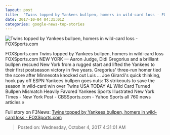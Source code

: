 ```yaml
---
layout: post
title:  "Twins topped by Yankees bullpen, homers in wild-card loss - FOXSports.com"
date: 2017-10-04 04:31:01Z
categories: google-news-top-stories
---
```


![Twins topped by Yankees bullpen, homers in wild-card loss - FOXSports.com](https://b.fssta.com/uploads/2017/10/pi-fsn-twins-yankees-wild-card-game-100317.vresize.1200.630.high.0.jpg)

FOXSports.com Twins topped by Yankees bullpen, homers in wild-card loss FOXSports.com NEW YORK — Aaron Judge, Didi Gregorius and a brilliant bullpen rescued New York from a rugged start and lifted the Yankees to their first postseason victory in five years. Gregorius' three-run homer tied the score after Minnesota knocked out Luis ... Joe Girardi's quick thinking, hook pay off ESPN Yankees bullpen goes nuts: 13 strikeouts to save the season in wild-card win over Twins USA TODAY AL Wild Card Turned Bullpen Mismatch Heavily Favored Yankees Sports Illustrated New York Times - New York Post - CBSSports.com - Yahoo Sports all 760 news articles »


Full story on F3News: [Twins topped by Yankees bullpen, homers in wild-card loss - FOXSports.com](http://www.f3nws.com/n/errrdG)

> Posted on: Wednesday, October 4, 2017 4:31:01 AM
